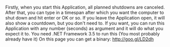Firstly, when you start this Application, all planned shutdowns are canceled. After that, you can type in a timespan after which you want the computer to shut down and hit enter or OK or so. If you leave the Application open, it will also show a countdown, but you don't need to.
If you want, you can run this Application with any number (seconds) as argument and it will do what you expect it to.
You need .NET Framework 3.5 to run this (You most probably already have it)
On this page you can get a binary: http://goo.gl/LD2dh